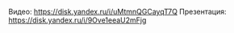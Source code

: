 Видео: https://disk.yandex.ru/i/uMtmnQGCayqT7Q
Презентация: https://disk.yandex.ru/i/9Ove1eeaU2mFjg
